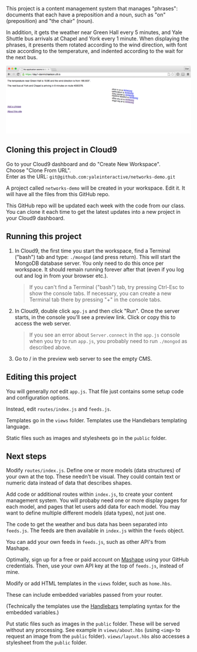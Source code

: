 This project is a content management system that manages "phrases":
documents that each have a preposition and a noun, such as "on" (preposition) and "the chair" (noun).

In addition, it gets the weather near Green Hall every 5 minutes, and Yale Shuttle bus arrivals
at Chapel and York every 1 minute. When displaying the phrases, it presents them rotated according
to the wind direction, with font size according to the temperature, and indented according to the 
wait for the next bus.

![screenshot](screenshot.png)

## Cloning this project in Cloud9

Go to your Cloud9 dashboard and do "Create New Workspace".  
Choose "Clone From URL".  
Enter as the URL: `git@github.com:yaleinteractive/networks-demo.git`

A project called `networks-demo` will be created in your workspace. Edit it. It will have all the files from this GitHub repo.

This GitHub repo will be updated each week with the code from our class. You can clone it each time to get the latest updates into a new project in your Cloud9 dashboard.

## Running this project

1. In Cloud9, the first time you start the workspace, find a Terminal ("bash") tab and type:
`./mongod`
(and press return).
This will start the MongoDB database server. You only need to do this once per workspace.
It should remain running forever after that (even if you log out and log in from your browser etc.).

    > If you can't find a Terminal ("bash") tab, try pressing Ctrl-Esc to show the console tabs.
    > If necessary, you can create a new Terminal tab there by pressing "+" in the console tabs.
    
2. In Cloud9, double click `app.js` and then click "Run". Once the server starts, 
in the console you'll see a preview link. Click or copy this to access the web server.

    > If you see an error about `Server.connect` in the `app.js` console when you try to run `app.js`, you probably
    > need to run `./mongod` as described above.
    
3. Go to / in the preview web server to see the empty CMS.

## Editing this project

You will generally *not* edit `app.js`. That file just contains some setup code and configuration options.

Instead, edit `routes/index.js` and `feeds.js`.

Templates go in the `views` folder. Templates use the Handlebars templating language.

Static files such as images and stylesheets go in the `public` folder.

## Next steps

Modify `routes/index.js`. Define one or more models (data structures) of your own at the top.
These needn't be visual. They could contain text or numeric data instead of data that describes shapes.

Add code or additional routes within `index.js`, to create your content management system. You will
probaby need one or more display pages for each model, and pages that let users add data for each model.
You may want to define multiple different models (data types), not just one.

The code to get the weather and bus data has been separated into `feeds.js`. The feeds are then available
in `index.js` within the `feeds` object.

You can add your own feeds in `feeds.js`, such as other API's from Mashape.

Optimally, sign up for a free or paid account on [Mashape](https://www.mashape.com/) using your GitHub
credentials. Then, use your own API key at the top of `feeds.js`, instead of mine.

Modify or add HTML templates in the `views` folder, such as `home.hbs`.

These can include embedded variables passed from your router.

(Technically the templates use the [Handlebars](http://handlebarsjs.com/) templating syntax for the embedded variables.)

Put static files such as images in the `public` folder. These will be served without any processing. See example
in `views/about.hbs` (using `<img>` to request an image from the `public` folder). 
`views/layout.hbs` also accesses a stylesheet from the `public` folder.
